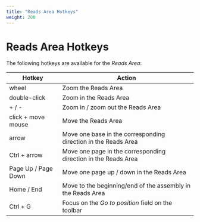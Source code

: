 ```yaml
---
title: "Reads Area Hotkeys"
weight: 200
---
```


# Reads Area Hotkeys

The following hotkeys are available for the _Reads Area_:

| Hotkey          | Action                                               |
|-----------------|------------------------------------------------------|
| wheel           | Zoom the Reads Area                                  |
| double-click    | Zoom in the Reads Area                               |
| + / -           | Zoom in / zoom out the Reads Area                    |
| click + move mouse | Move the Reads Area                              |
| arrow           | Move one base in the corresponding direction in the Reads Area |
| Ctrl + arrow    | Move one page in the corresponding direction in the Reads Area |
| Page Up / Page Down | Move one page up / down in the Reads Area       |
| Home / End      | Move to the beginning/end of the assembly in the Reads Area |
| Ctrl + G        | Focus on the _Go to position_ field on the toolbar   |